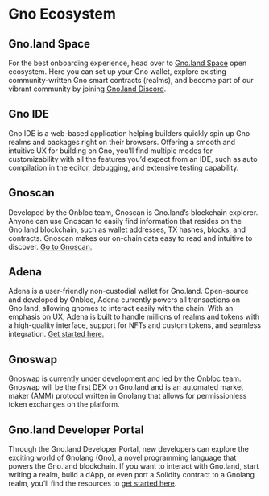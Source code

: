 # Gno Ecosystem

## Gno.land Space

For the best onboarding experience, head over to [Gno.land Space](https://www.gnoland.space/) open ecosystem. Here you can set up your Gno wallet, explore existing community-written Gno smart contracts (realms), and become part of our vibrant community by joining [Gno.land Discord](https://discord.com/invite/x76qK4ttHC).

## Gno IDE

Gno IDE is a web-based application helping builders quickly spin up Gno realms and packages right on their browsers. Offering a smooth and intuitive UX for building on Gno, you’ll find multiple modes for customizability with all the features you’d expect from an IDE, such as auto compilation in the editor, debugging, and extensive testing capability.

## Gnoscan

Developed by the Onbloc team, Gnoscan is Gno.land’s blockchain explorer. Anyone can use Gnoscan to easily find information that resides on the Gno.land blockchain, such as wallet addresses, TX hashes, blocks, and contracts. Gnoscan makes our on-chain data easy to read and intuitive to discover. [Go to Gnoscan.](https://gnoscan.io/)

## Adena

Adena is a user-friendly non-custodial wallet for Gno.land. Open-source and developed by Onbloc, Adena currently powers all transactions on Gno.land, allowing gnomes to interact easily with the chain. With an emphasis on UX, Adena is built to handle millions of realms and tokens with a high-quality interface, support for NFTs and custom tokens, and seamless integration. [Get started here.](https://adena.app/)

## Gnoswap

Gnoswap is currently under development and led by the Onbloc team. Gnoswap will be the first DEX on Gno.land and is an automated market maker (AMM) protocol written in Gnolang that allows for permissionless token exchanges on the platform.

## Gno.land Developer Portal

Through the Gno.land Developer Portal, new developers can explore the exciting world of Gnolang (Gno), a novel programming language that powers the Gno.land blockchain. If you want to interact with Gno.land, start writing a realm, build a dApp, or even port a Solidity contract to a Gnolang realm, you’ll find the resources to [get started here](https://docs.onbloc.xyz/).
